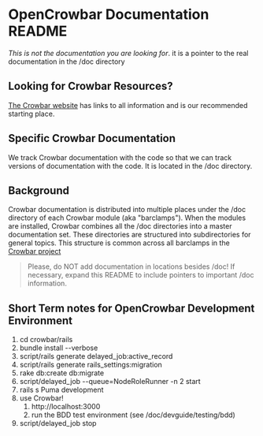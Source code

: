 # OpenCrowbar Documentation README

_This is not the documentation you are looking for_. it is a pointer to the real documentation in the /doc directory

## Looking for Crowbar Resources?

[The Crowbar website](http://crowbar.github.io) has links to all information and is our recommended starting place.

## Specific Crowbar Documentation 

We track Crowbar documentation with the code so that we can track versions of documentation with the code.  It is located in the /doc directory.

## Background
Crowbar documentation is distributed into multiple places under the /doc directory of each Crowbar module (aka "barclamps").  When the modules are installed, Crowbar combines all the /doc directories into a master documentation set.  These directories are structured into subdirectories for general topics.  This structure is common across all barclamps in the [Crowbar project](https://github.com/crowbar/)

> Please, do NOT add documentation in locations besides /doc!  If necessary, expand this README to include pointers to important /doc information.

## Short Term notes for OpenCrowbar Development Environment

1. cd crowbar/rails
1. bundle install --verbose
1. script/rails generate delayed_job:active_record
1. script/rails generate rails_settings:migration
1. rake db:create db:migrate
1. script/delayed_job --queue=NodeRoleRunner -n 2 start
1. rails s Puma development
1. use Crowbar!
   1. http://localhost:3000
   1. run the BDD test environment (see /doc/devguide/testing/bdd)
1. script/delayed_job stop

